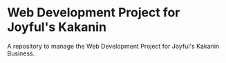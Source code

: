 # Web Development Project for Joyful's Kakanin
A repository to manage the Web Development Project for Joyful's Kakanin Business.
